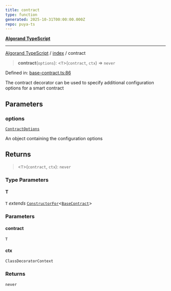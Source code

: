 ```yaml
---
title: contract
type: function
generated: 2025-10-31T00:00:00.000Z
repo: puya-ts
---
```


[**Algorand TypeScript**](docs/_md/README)

---

[Algorand TypeScript](docs/_md/modules) / [index](/reference/algorand-typescript/api/index/readme/) / contract

> **contract**(`options`): \<`T`\>(`contract`, `ctx`) => `never`

Defined in: [base-contract.ts:86](https://github.com/algorandfoundation/puya-ts/blob/main/packages/algo-ts/src/base-contract.ts#L86)

The contract decorator can be used to specify additional configuration options for a smart contract

## Parameters

### options

[`ContractOptions`](/reference/algorand-typescript/api/index/-internal-/type-aliases/contractoptions/)

An object containing the configuration options

## Returns

> \<`T`\>(`contract`, `ctx`): `never`

### Type Parameters

#### T

`T` _extends_ [`ConstructorFor`](/reference/algorand-typescript/api/index/-internal-/type-aliases/constructorfor/)\<[`BaseContract`](/reference/algorand-typescript/api/index/classes/basecontract/)\>

### Parameters

#### contract

`T`

#### ctx

`ClassDecoratorContext`

### Returns

`never`
